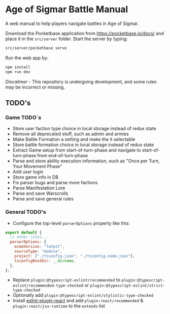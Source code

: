 # Age of Sigmar Battle Manual

A web manual to help players navigate battles in Age of Sigmar.

Download the Pocketbase application from <https://pocketbase.io/docs/> and place it in the `src/server` folder.
Start the server by typing:

```bash
src/server/pocketbase serve
```

Run the web app by:

```bash
npm install
npm run dev
```

_Discalimer_ - This repository is undergoing development, and some rules may be incorrect or missing.

## TODO's

### Game TODO´s

- Store user faction type choice in local storage instead of redux state
- Remove all deprecated stuff, such as admin and armies
- Make Battle Formation a setting and make the it selectable
- Store battle formation choice in local storage instead of redux state
- Extract Game setup from start-of-turn-phase and navigate to start-of-turn-phase from end-of-turn-phase
- Parse and store ability execution information, such as "Once per Turn, Your Movement Phase"
- Add user login
- Store game info in DB
- Fix parser bugs and parse more factions
- Parse Manifestation Lore
- Parse and save Warscrolls
- Parse and save general rules

### General TODO's

- Configure the top-level `parserOptions` property like this:

```js
export default {
  // other rules...
  parserOptions: {
    ecmaVersion: "latest",
    sourceType: "module",
    project: ["./tsconfig.json", "./tsconfig.node.json"],
    tsconfigRootDir: __dirname,
  },
};
```

- Replace `plugin:@typescript-eslint/recommended` to `plugin:@typescript-eslint/recommended-type-checked` or `plugin:@typescript-eslint/strict-type-checked`
- Optionally add `plugin:@typescript-eslint/stylistic-type-checked`
- Install [eslint-plugin-react](https://github.com/jsx-eslint/eslint-plugin-react) and add `plugin:react/recommended` & `plugin:react/jsx-runtime` to the `extends` list
